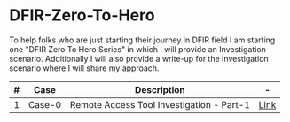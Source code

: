 # DFIR-Zero-To-Hero
To help folks who are just starting their journey in DFIR field I am starting one "DFIR Zero To Hero Series" in which I will provide an Investigation scenario. Additionally I will also provide a write-up for the Investigation scenario where I will share my approach. 

| #  | Case | Description  | - |
| ------------- | ------------- | ------------- | ------------- |
| 1  | Case-0  | Remote Access Tool Investigation - Part-1  | [Link]( https://github.com/raj1997/DFIR-Zero-To-Hero/tree/main/Case-0%20@%20Remote%20Access%20Tool%20Investigation%20-%20Part-1 ) |


